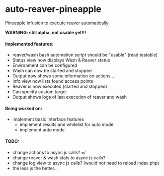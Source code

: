 auto-reaver-pineapple
=====================

Pineapple infusion to execute reaver automatically

<b>WARNING: still alpha, not usable yet!!!</b>

#### Implemented features:
* reaver/wash bash automation script should be "usable" (read testable)
* Status view now displays Wash & Reaver status
* Environment can be configured
* Wash can now be started and stopped
* Output now shows some information on actions...
* Info view now lists found access points
* Reaver is now executed (started and stopped)
* Can specify custom target
* Output shows logs of last execution of reaver and wash

#### Being worked on:
* implement basic interface features
  * implement results and whitelist for auto mode
  * implement auto mode

#### TODO:
* change actions to async js calls? =/
* change reaver & wash stats to async js calls?
* change log view to async js calls? (would not need to reload index.php)
* the less js the better...
